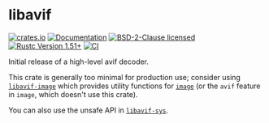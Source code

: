 # libavif

[![crates.io](https://img.shields.io/crates/v/libavif.svg)](https://crates.io/crates/libavif)
[![Documentation](https://docs.rs/libavif/badge.svg)](https://docs.rs/libavif)
[![BSD-2-Clause licensed](https://img.shields.io/crates/l/libavif.svg)](LICENSE)
[![Rustc Version 1.51+](https://img.shields.io/badge/rustc-1.51+-lightgray.svg)](https://blog.rust-lang.org/2021/03/25/Rust-1.51.0.html)
[![CI](https://github.com/njaard/libavif-rs/workflows/CI/badge.svg)](https://github.com/njaard/libavif-rs/actions?query=workflow%3ACI)

Initial release of a high-level avif decoder.

This crate is generally too minimal for production use;
consider using [`libavif-image`](https://crates.io/crates/libavif-image)
which provides utility functions for [`image`](https://crates.io/crates/image)
(or the `avif` feature in `image`, which doesn't use this crate).

You can also use the unsafe API in [`libavif-sys`](https://crates.io/crates/libavif-sys).


